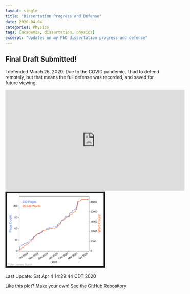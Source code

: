```yaml
---
layout: single
title: "Dissertation Progress and Defense"
date: 2020-04-04
categories: Physics
tags: [academia, dissertation, physics]
excerpt: "Updates on my PhD dissertation progress and defense"
---
```


## Final Draft Submitted!

I defended March 26, 2020. Due to the COVID pandemic, I had to defend remotely, but that means the full defense was recorded, and saved for future viewing.

<iframe width="560" height="315" src="https://www.youtube.com/embed/m_e5al-Q5Cw" class="center" frameborder="0" allow="accelerometer; autoplay; encrypted-media; gyroscope; picture-in-picture" allowfullscreen></iframe>

<img src="/blogimages/dissertationProgress.png" alt="" class="center" border="5" style="width:60%;"/>

Last Update: Sat Apr  4 14:29:44 CDT 2020

Like this plot? Make your own! [See the GitHub Repository](https://github.com/tjburch/latex-progress-tracker)
